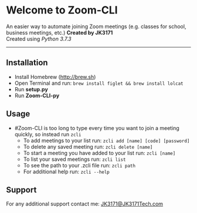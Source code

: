 # Welcome to Zoom-CLI  
An easier way to automate joining Zoom meetings (e.g. classes for school, business meetings, etc.)
**Created by JK3171**  
Created using _Python 3.7.3_  
- - - -
## Installation
* Install Homebrew (http://brew.sh)
* Open Terminal and run:
`brew install figlet && brew install lolcat`
* Run **setup.py**
* Run **Zoom-CLI-py**

## Usage
* #Zoom-CLI is too long to type every time you want to join a meeting quickly, so instead run `zcli`
	* To add meetings to your list run:
	 `zcli add [name] [code] [password]`
	* To delete any saved meeting run:
	 `zcli delete [name]`
	* To start a meeting you have added to your list run:
	 `zcli [name]`
	* To list your saved meetings run:
	 `zcli list`
	* To see the path to your .zcli file run:
	 `zcli path`
	* For additional help run:
	 `zcli --help`
## Support
For any additional support contact me:
JK3171@JK3171Tech.com
